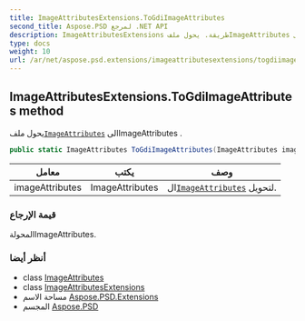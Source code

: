 ```yaml
---
title: ImageAttributesExtensions.ToGdiImageAttributes
second_title: Aspose.PSD لمرجع .NET API
description: ImageAttributesExtensions طريقة. يحول ملفImageAttributes الىImageAttributes .
type: docs
weight: 10
url: /ar/net/aspose.psd.extensions/imageattributesextensions/togdiimageattributes/
---
```

## ImageAttributesExtensions.ToGdiImageAttributes method

يحول ملف[`ImageAttributes`](../../../aspose.psd/imageattributes/) الىImageAttributes .

```csharp
public static ImageAttributes ToGdiImageAttributes(ImageAttributes imageAttributes)
```

| معامل | يكتب | وصف |
| --- | --- | --- |
| imageAttributes | ImageAttributes | ال[`ImageAttributes`](../../../aspose.psd/imageattributes/) لتحويل. |

### قيمة الإرجاع

المحولةImageAttributes.

### أنظر أيضا

* class [ImageAttributes](../../../aspose.psd/imageattributes/)
* class [ImageAttributesExtensions](../)
* مساحة الاسم [Aspose.PSD.Extensions](../../imageattributesextensions/)
* المجسم [Aspose.PSD](../../../)


